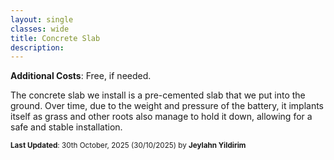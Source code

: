 ```yaml
---
layout: single
classes: wide
title: Concrete Slab
description: 
---
```


**Additional Costs**: Free, if needed.

The concrete slab we install is a pre-cemented slab that we put into the ground. Over time, due to the weight and pressure of the battery, it implants itself as grass and other roots also manage to hold it down, allowing for a safe and stable installation.

<sup>**Last Updated**: 30th October, 2025 (30/10/2025) by **Jeylahn Yildirim**</sup>
